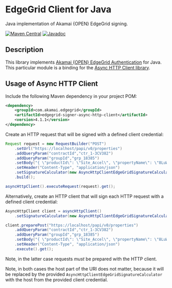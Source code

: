 # EdgeGrid Client for Java

Java implementation of Akamai {OPEN} EdgeGrid signing.

[![Maven Central](https://maven-badges.herokuapp.com/maven-central/com.akamai.edgegrid/edgegrid-signer-async-http-client/badge.svg)](https://maven-badges.herokuapp.com/maven-central/com.akamai.edgegrid/edgegrid-signer-async-http-client)
[![Javadoc](http://www.javadoc.io/badge/com.akamai.edgegrid/edgegrid-signer-async-http-client.svg)](http://www.javadoc.io/doc/com.akamai.edgegrid/edgegrid-signer-async-http-client)

## Description

This library implements [Akamai {OPEN} EdgeGrid Authentication][1] for Java.
This particular module is a binding for the [Async HTTP Client library][2].

## Usage of Async HTTP Client

Include the following Maven dependency in your project POM:

```xml
<dependency>
    <groupId>com.akamai.edgegrid</groupId>
    <artifactId>edgegrid-signer-async-http-client</artifactId>
    <version>4.1.1</version>
</dependency>
```

Create an HTTP request that will be signed with a defined client credential:

```java
Request request = new RequestBuilder("POST")
    .setUrl("https://localhost/papi/v0/properties")
    .addQueryParam("contractId","ctr_1-3CV382")
    .addQueryParam("groupId","grp_18385")
    .setBody("{ \"productId\": \"Site_Accel\", \"propertyName\": \"8LuWyUjwea\" }")
    .setHeader("Content-Type", "application/json")
    .setSignatureCalculator(new AsyncHttpClientEdgeGridSignatureCalculator(clientCredential))
    .build();

asyncHttpClient().executeRequest(request).get();
```

Alternatively, create an HTTP client that will sign each HTTP request with a defined client 
credential:

```java
AsyncHttpClient client = asyncHttpClient()
    .setSignatureCalculator(new AsyncHttpClientEdgeGridSignatureCalculator(clientCredential));

client.preparePost("https://localhost/papi/v0/properties")
    .addQueryParam("contractId","ctr_1-3CV382")
    .addQueryParam("groupId","grp_18385")
    .setBody("{ \"productId\": \"Site_Accel\", \"propertyName\": \"8LuWyUjwea\" }")
    .setHeader("Content-Type", "application/json")
    .execute().get();
```

Note, in the latter case requests *must* be prepared with the HTTP client.

Note, in both cases the host part of the URI does not matter, because it will be replaced by
the provided `AsyncHttpClientEdgeGridSignatureCalculator`  with the host from the provided client 
credential.

[1]: https://developer.akamai.com/introduction/Client_Auth.html
[2]: https://github.com/AsyncHttpClient/async-http-client
